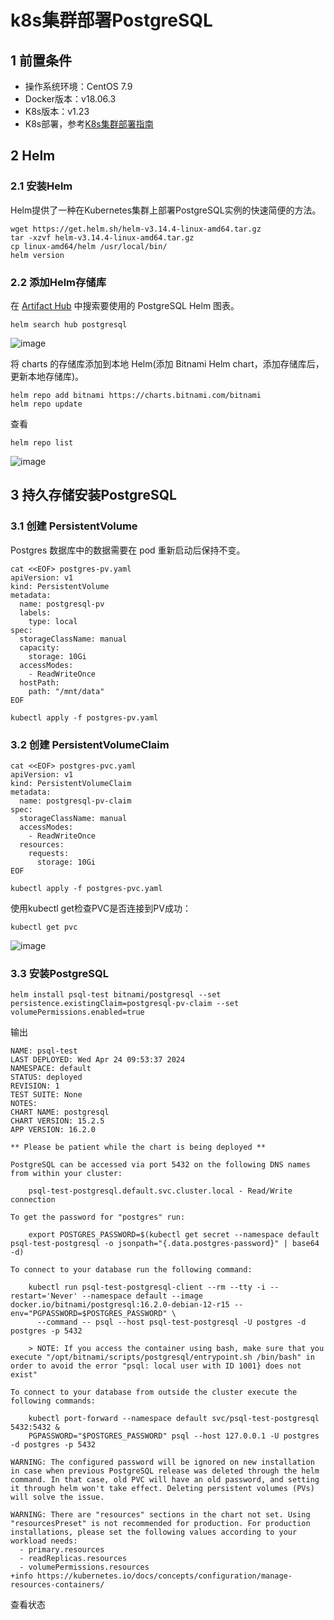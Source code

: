 # k8s集群部署PostgreSQL
## 1 前置条件
- 操作系统环境：CentOS 7.9
- Docker版本：v18.06.3
- K8s版本：v1.23
- K8s部署，参考[K8s集群部署指南](./K8sClusterDeployment.md)
## 2 Helm
### 2.1 安装Helm
Helm提供了一种在Kubernetes集群上部署PostgreSQL实例的快速简便的方法。
```
wget https://get.helm.sh/helm-v3.14.4-linux-amd64.tar.gz
tar -xzvf helm-v3.14.4-linux-amd64.tar.gz
cp linux-amd64/helm /usr/local/bin/
helm version
```
### 2.2 添加Helm存储库
在 [Artifact Hub](https://artifacthub.io/) 中搜索要使用的 PostgreSQL Helm 图表。
```
helm search hub postgresql
```
![image](https://github.com/kenlab-chung/kenlab-chung.github.io/assets/59462735/30c0ec82-413f-4544-b7e5-846cc7535cba)

将 charts 的存储库添加到本地 Helm(添加 Bitnami Helm chart，添加存储库后，更新本地存储库)。
```
helm repo add bitnami https://charts.bitnami.com/bitnami
helm repo update
```
查看
```
helm repo list
```
![image](https://github.com/kenlab-chung/kenlab-chung.github.io/assets/59462735/e41d43b6-5a37-4418-8ce0-7fa293e5f707)

## 3 持久存储安装PostgreSQL
### 3.1 创建 PersistentVolume
Postgres 数据库中的数据需要在 pod 重新启动后保持不变。
```
cat <<EOF> postgres-pv.yaml
apiVersion: v1
kind: PersistentVolume
metadata:
  name: postgresql-pv
  labels:
    type: local
spec:
  storageClassName: manual
  capacity:
    storage: 10Gi
  accessModes:
    - ReadWriteOnce
  hostPath:
    path: "/mnt/data"
EOF
```
```
kubectl apply -f postgres-pv.yaml
```
### 3.2 创建 PersistentVolumeClaim
```
cat <<EOF> postgres-pvc.yaml
apiVersion: v1
kind: PersistentVolumeClaim
metadata:
  name: postgresql-pv-claim
spec:
  storageClassName: manual
  accessModes:
    - ReadWriteOnce
  resources:
    requests:
      storage: 10Gi
EOF
```
```
kubectl apply -f postgres-pvc.yaml
```
使用kubectl get检查PVC是否连接到PV成功：
```
kubectl get pvc
```
![image](https://github.com/kenlab-chung/kenlab-chung.github.io/assets/59462735/45d78861-cd0b-4a4c-8e3d-e9299a829896)

### 3.3 安装PostgreSQL
```
helm install psql-test bitnami/postgresql --set persistence.existingClaim=postgresql-pv-claim --set volumePermissions.enabled=true
```
输出
```
NAME: psql-test
LAST DEPLOYED: Wed Apr 24 09:53:37 2024
NAMESPACE: default
STATUS: deployed
REVISION: 1
TEST SUITE: None
NOTES:
CHART NAME: postgresql
CHART VERSION: 15.2.5
APP VERSION: 16.2.0

** Please be patient while the chart is being deployed **

PostgreSQL can be accessed via port 5432 on the following DNS names from within your cluster:

    psql-test-postgresql.default.svc.cluster.local - Read/Write connection

To get the password for "postgres" run:

    export POSTGRES_PASSWORD=$(kubectl get secret --namespace default psql-test-postgresql -o jsonpath="{.data.postgres-password}" | base64 -d)

To connect to your database run the following command:

    kubectl run psql-test-postgresql-client --rm --tty -i --restart='Never' --namespace default --image docker.io/bitnami/postgresql:16.2.0-debian-12-r15 --env="PGPASSWORD=$POSTGRES_PASSWORD" \
      --command -- psql --host psql-test-postgresql -U postgres -d postgres -p 5432

    > NOTE: If you access the container using bash, make sure that you execute "/opt/bitnami/scripts/postgresql/entrypoint.sh /bin/bash" in order to avoid the error "psql: local user with ID 1001} does not exist"

To connect to your database from outside the cluster execute the following commands:

    kubectl port-forward --namespace default svc/psql-test-postgresql 5432:5432 &
    PGPASSWORD="$POSTGRES_PASSWORD" psql --host 127.0.0.1 -U postgres -d postgres -p 5432

WARNING: The configured password will be ignored on new installation in case when previous PostgreSQL release was deleted through the helm command. In that case, old PVC will have an old password, and setting it through helm won't take effect. Deleting persistent volumes (PVs) will solve the issue.

WARNING: There are "resources" sections in the chart not set. Using "resourcesPreset" is not recommended for production. For production installations, please set the following values according to your workload needs:
  - primary.resources
  - readReplicas.resources
  - volumePermissions.resources
+info https://kubernetes.io/docs/concepts/configuration/manage-resources-containers/
```
查看状态
